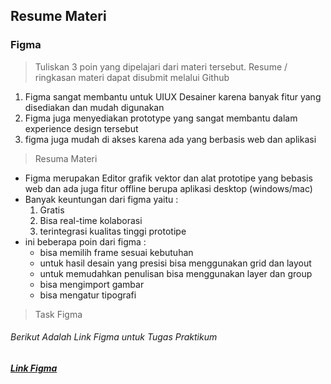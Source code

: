 ## Resume Materi 
### Figma

> Tuliskan 3 poin yang dipelajari dari materi tersebut. Resume / ringkasan materi dapat disubmit melalui Github
1. Figma sangat membantu untuk UIUX Desainer karena banyak fitur yang disediakan dan mudah digunakan
2. Figma juga menyediakan prototype yang sangat membantu dalam experience design tersebut
3. figma juga mudah di akses karena ada yang berbasis web dan aplikasi

> Resuma Materi
-   Figma merupakan Editor grafik vektor dan alat prototipe yang bebasis web dan ada juga fitur offline berupa aplikasi desktop (windows/mac)
-   Banyak keuntungan dari figma yaitu :
    1.  Gratis
    2.  Bisa real-time kolaborasi
    3.  terintegrasi kualitas tinggi prototipe
-   ini beberapa poin dari figma :
    -   bisa memilih frame sesuai kebutuhan
    -   untuk hasil desain yang presisi bisa menggunakan grid dan layout
    -   untuk memudahkan penulisan bisa menggunakan layer dan group
    -   bisa mengimport gambar
    -   bisa mengatur tipografi

> Task Figma

###### Berikut Adalah Link Figma untuk Tugas Praktikum
##### [Link Figma](https://www.figma.com/file/4KtrYmSPc5gU4f62YRFS6U/Task-UI-UX?node-id=0%3A1)